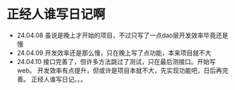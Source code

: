 # 正经人谁写日记啊
- 24.04.08
  虽说是晚上才开始的项目，不过只写了一点dao层开发效率毕竟还是慢
- 24.04.09
  开发效率还是那么慢，只在晚上写了点功能，本来项目就不大
- 24.04.10
  接口完善了，但许多方法跳过了测试，只在最后测接口。开始写web。
  开发效率有点提升，但或许是项目本就不大，先实现功能吧，日后再完善。
  正经人谁写日记。。。